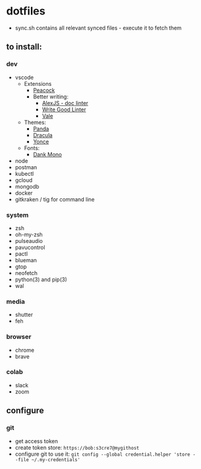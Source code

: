 # dotfiles

* sync.sh contains all relevant synced files - execute it to fetch them

## to install:

### dev
* vscode
  * Extensions
    * [Peacock](https://github.com/johnpapa/vscode-peacock)
    * Better writing:
      * [AlexJS - doc linter](https://alexjs.com/)
      * [Write Good Linter](https://marketplace.visualstudio.com/items?itemName=travisthetechie.write-good-linter)
      * [Vale](https://marketplace.visualstudio.com/items?itemName=testthedocs.vale)
  * Themes:
    * [Panda](https://marketplace.visualstudio.com/items?itemName=tinkertrain.theme-panda)
    * [Dracula](https://draculatheme.com/visual-studio-code/)
    * [Yonce](https://yoncetheme.com/)
  * Fonts:
    * [Dank Mono](https://dank.sh/)
* node
* postman
* kubectl
* gcloud
* mongodb
* docker
* gitkraken / tig for command line

### system
* zsh
* oh-my-zsh
* pulseaudio
* pavucontrol
* pactl
* blueman
* gtop
* neofetch
* python(3) and pip(3)
* wal

### media
* shutter
* feh

### browser
* chrome
* brave

### colab
* slack
* zoom

## configure

### git
* get access token
* create token store: `https://bob:s3cre7@mygithost`
* configure git to use it: `git config --global credential.helper 'store --file ~/.my-credentials'`
